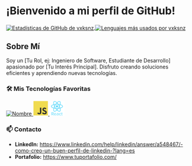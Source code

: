 # ¡Bienvenido a mi perfil de GitHub!

<a href="https://github.com/vxksnz">
  <img align="center" src="https://github-readme-stats.vercel.app/api?username=vxksnz&show_icons=true&theme=dracula&line_height=27" alt="Estadísticas de GitHub de vxksnz"/>
</a>
<a href="https://github.com/vxksnz">
  <img align="center" src="https://github-readme-stats.vercel.app/api/top-langs/?username=vxksnz&layout=compact&theme=dracula" alt="Lenguajes más usados por vxksnz"/>
</a>

## Sobre Mí
Soy un [Tu Rol, ej: Ingeniero de Software, Estudiante de Desarrollo] apasionado por [Tu Interés Principal]. Disfruto creando soluciones eficientes y aprendiendo nuevas tecnologías.

### 🛠️ Mis Tecnologías Favoritas
<p align="left">
  <a href="URL_A_LA_TECNOLOGIA" target="_blank"> <img src="URL_DEL_ICONO_DE_LA_TECNOLOGIA" alt="Nombre" width="40" height="40"/> </a>
  <a href="https://developer.mozilla.org/en-US/docs/Web/JavaScript" target="_blank"> <img src="https://raw.githubusercontent.com/devicons/devicon/master/icons/javascript/javascript-original.svg" alt="javascript" width="40" height="40"/> </a>
  <a href="https://reactjs.org/" target="_blank"> <img src="https://raw.githubusercontent.com/devicons/devicon/master/icons/react/react-original-wordmark.svg" alt="react" width="40" height="40"/> </a>
</p>

### 📫 Contacto
- **LinkedIn:** https://www.linkedin.com/help/linkedin/answer/a548467/-como-creo-un-buen-perfil-de-linkedin-?lang=es
- **Portafolio:** https://www.tuportafolio.com/
